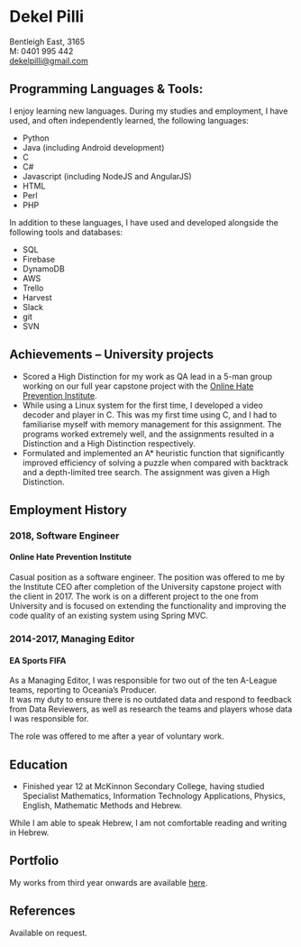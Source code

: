 # Dekel Pilli
  
Bentleigh East, 3165  
M: 0401 995 442   
dekelpilli@gmail.com

## Programming Languages & Tools:  
I enjoy learning new languages. During my studies and employment, I have used, and often independently learned, the following languages:  
* Python  
* Java (including Android development)  
* C  
* C#  
* Javascript (including NodeJS and AngularJS)  
* HTML  
* Perl  
* PHP  
  
In addition to these languages, I have used and developed alongside the following tools and databases:  
* SQL  
* Firebase  
* DynamoDB  
* AWS  
* Trello  
* Harvest  
* Slack  
* git  
* SVN  

## Achievements – University projects
* Scored a High Distinction for my work as QA lead in a 5-man group working on our full year capstone project with the [Online Hate Prevention Institute](http://ohpi.org.au).  
* While using a Linux system for the first time, I developed a video decoder and player in C. This was my first time using C, and I had to familiarise myself with memory management for this assignment. The programs worked extremely well, and the assignments resulted in a Distinction and a High Distinction respectively. 
* Formulated and implemented an A* heuristic function that significantly improved efficiency of solving a puzzle when compared with backtrack and a depth-limited tree search. The assignment was given a High Distinction.

## Employment History
### 2018, Software Engineer
#### Online Hate Prevention Institute
Casual position as a software engineer. The position was offered to me by the Institute CEO after completion of the University capstone project with the client in 2017. The work is on a different project to the one from University and is focused on extending the functionality and improving the code quality of an existing system using Spring MVC.  

### 2014-2017, Managing Editor
#### EA Sports FIFA
As a Managing Editor, I was responsible for two out of the ten A-League teams, reporting to Oceania’s Producer.   
It was my duty to ensure there is no outdated data and respond to feedback from Data Reviewers, as well as research the teams and players whose data I was responsible for.  
  
The role was offered to me after a year of voluntary work.	

## Education
*	Finished year 12 at McKinnon Secondary College, having studied Specialist Mathematics, Information Technology Applications, Physics, English, Mathematic Methods and Hebrew.  

While I am able to speak Hebrew, I am not comfortable reading and writing in Hebrew.

## Portfolio
My works from third year onwards are available [here](https://github.com/dekelpilli?tab=repositories). 

## References  
Available on request.

